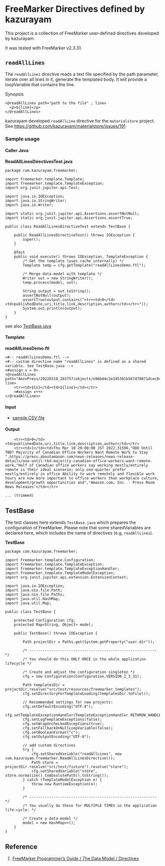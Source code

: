# FreeMarker Directives defined by kazurayam

This project is a collection of FreeMarker user-defined directives
developed by kazurayam.

It was tested with FreeMarker v2.3.31.

## `readAllLines`

The `readAllLines` directive reads a text file specified by the path parameter,
iterate over all lines in it, generate the templated body.
It will provide a loopVariable that contains the line.

Synopsis

    <@readAllLines path="path to the file" ; line>
      <p>${line}</p>
    </@readAllLines>

kazurayam developed `readAllLine` directive for the `materialstore` project.
See <https://github.com/kazurayam/materialstore/issues/191>

### Sample usage

#### Caller Java

**ReadAllLinesDirectivesTest.java**

    package com.kazurayam.freemarker;

    import freemarker.template.Template;
    import freemarker.template.TemplateException;
    import org.junit.jupiter.api.Test;

    import java.io.IOException;
    import java.io.StringWriter;
    import java.io.Writer;

    import static org.junit.jupiter.api.Assertions.assertNotNull;
    import static org.junit.jupiter.api.Assertions.assertTrue;

    public class ReadAllLinesDirectiveTest extends TestBase {

        public ReadAllLinesDirectiveTest() throws IOException {
            super();
        }

        @Test
        public void execute() throws IOException, TemplateException {
            /* Get the template (uses cache internally) */
            Template temp = cfg.getTemplate("readAllLinesDemo.ftl");

            /* Merge data-model with template */
            Writer out = new StringWriter();
            temp.process(model, out);

            String output = out.toString();
            assertNotNull(output);
            assertTrue(output.contains("<tr><td>0</td><td>publishedDate,uri,title,link,description,author</td></tr>"));
            System.out.println(output);
        }
    }

see also [TestBase.java](../src/test/java/com/kazurayam/freemarker/TestBase.java)

#### Template

**readAllLinesDemo.ftl**

    <#-- readAllLinesDemo.ftl -->
    <#-- custom directive name "readAllLines" is defined as a shared variable. See TestBase.java -->
    <#assign x = 0>
    <@readAllLines path="AmznPress/20220310_203757/objects/e96bd4c2e345301b567d70071dcec04fda699ce4.csv"; line>
        <tr><td>${x}</td><td>${line}</td></tr>
        <#assign x++>
    </@readAllLines>

#### Input

-   [sample CSV file](../src/test/fixture/store/AmznPress/20220310_203757/objects/e96bd4c2e345301b567d70071dcec04fda699ce4.csv)

#### Output

        <tr><td>0</td><td>publishedDate,uri,title,link,description,author</td></tr>
        <tr><td>1</td><td>Thu Mar 10 20:00:00 JST 2022,31596,"OOO Until TBD? Majority of Canadian Office Workers Want Remote Work to Stay ",https://press.aboutamazon.com/news-releases/news-release-details/ooo-until-tbd-majority-canadian-office-workers-want-remote-work,"Half of Canadian office workers say working mostly/entirely remote is their ideal scenario; only one-quarter prefer mostly/entirely in office Ability to work remotely and flexible work hours are now more important to office workers than workplace culture, development/growth opportunities and","Amazon.com, Inc. - Press Room News Releases"</td></tr>

    ... (trimmed)

## TestBase

The test classes here extends `TestBase.java` which prepares
the configuration of FreeMarker.
Please note that some sharedVariables are declared here,
which includes the name of directives (e.g, `readAllLines`).

**TestBase**

    package com.kazurayam.freemarker;

    import freemarker.template.Configuration;
    import freemarker.template.TemplateException;
    import freemarker.template.TemplateExceptionHandler;
    import freemarker.template.TemplateModelException;
    import org.junit.jupiter.api.extension.ExtensionContext;

    import java.io.IOException;
    import java.nio.file.Path;
    import java.nio.file.Paths;
    import java.util.HashMap;
    import java.util.Map;

    public class TestBase {

        protected Configuration cfg;
        protected Map<String, Object> model;

        public TestBase() throws IOException {

            Path projectDir = Paths.get(System.getProperty("user.dir"));

            /* ---------------------------------------------------------- */
            /* You should do this ONLY ONCE in the whole application lifecycle */

            /* Create and adjust the configuration singleton */
            cfg = new Configuration(Configuration.VERSION_2_3_31);

            Path templatesDir = projectDir.resolve("src/test/resources/freemarker_templates");
            cfg.setDirectoryForTemplateLoading(templatesDir.toFile());

            // Recommended settings for new projects:
            cfg.setDefaultEncoding("UTF-8");
            cfg.setTemplateExceptionHandler(TemplateExceptionHandler.RETHROW_HANDLER);
            cfg.setLogTemplateExceptions(false);
            cfg.setWrapUncheckedExceptions(true);
            cfg.setFallbackOnNullLoopVariable(false);
            cfg.setBooleanFormat("c");
            cfg.setOutputEncoding("UTF-8");

            // add custom directives
            try {
                cfg.setSharedVariable("readAllLines", new com.kazurayam.freemarker.ReadAllLinesDirective());
                Path store = projectDir.resolve("src/test/fixture").resolve("store");
                cfg.setSharedVariable("store", store.normalize().toAbsolutePath().toString());
            } catch (TemplateModelException e) {
                throw new RuntimeException(e);
            }

            /* ---------------------------------------------------------- */
            /* You usually do these for MULTIPLE TIMES in the application life-cycle: */

            /* Create a data-model */
            model = new HashMap<>();
        }
    }

## Reference

1.  [FreeMarker Programmer’s Guide / The Data Model / Directives](https://freemarker.apache.org/docs/pgui_datamodel_directive.html)
